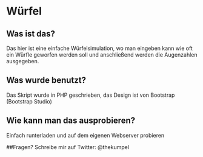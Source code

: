 # Würfel

## Was ist das?
Das hier ist eine einfache Würfelsimulation, wo man eingeben kann wie oft ein Würfle geworfen werden soll und anschließend werden die Augenzahlen ausgegeben.

## Was wurde benutzt?
Das Skript wurde in PHP geschrieben, das Design ist von Bootstrap (Bootstrap Studio)

## Wie kann man das ausprobieren?
Einfach runterladen und auf dem eigenen Webserver probieren

##Fragen?
Schreibe mir auf Twitter: @thekumpel

